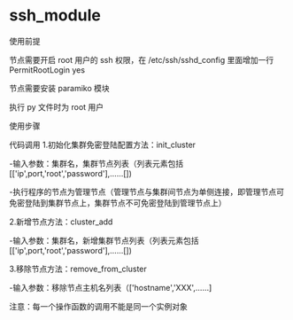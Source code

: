 # ssh_module

使用前提

节点需要开启 root 用户的 ssh 权限，在 /etc/ssh/sshd_config 里面增加一行 PermitRootLogin yes


节点需要安装 paramiko 模块

执行 py 文件时为 root 用户

使用步骤

代码调用
1.初始化集群免密登陆配置方法：init_cluster

-输入参数：集群名，集群节点列表（列表元素包括[['ip',port,'root','password'],……[])

-执行程序的节点为管理节点（管理节点与集群间节点为单侧连接，即管理节点可免密登陆到集群节点上，集群节点不可免密登陆到管理节点上）

2.新增节点方法：cluster_add

-输入参数：集群名，新增集群节点列表（列表元素包括[['ip',port,'root','password'],……[])

3.移除节点方法：remove_from_cluster

-输入参数：移除节点主机名列表（['hostname','XXX',……]

 

注意：每一个操作函数的调用不能是同一个实例对象
